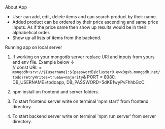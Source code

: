 About App

- User can add, edit, delete items and can search product by their name.
- Added product can be ordered by their price ascending and same price inputs. As if the price same then show up results would be in their alphabetical order. 
- Show up all lists of items from the backend.

Running app on local server 

1. If working on your mongodb server replace URl and inputs from yours and env file. Example below ↓  
// const URL = `mongodb+srv://${username}:${password}@cluster0.ewx3gxb.mongodb.net/todo?retryWrites=true&w=majority`&
PORT = 8080, DB_USERNAME=todoapp, DB_PASSWORD=5dKE1wyPvFhhbGcC

2. npm install on frontend and server folders. 
3. To start frontend server write on terminal 'npm start' from frontend directory.
4. To start backend server write on terminal 'npm run server' from server directory.
